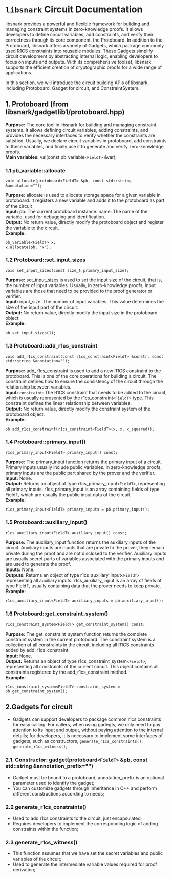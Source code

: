 # `libsnark` Circuit Documentation

libsnark provides a powerful and flexible framework for building and managing constraint systems in zero-knowledge proofs. It allows developers to define circuit variables, add constraints, and verify their correctness through its core component, the Protoboard. In addition to the Protoboard, libsnark offers a variety of Gadgets, which package commonly used R1CS constraints into reusable modules. These Gadgets simplify circuit development by abstracting internal logic, enabling developers to focus on inputs and outputs. With its comprehensive toolset, libsnark supports the efficient creation of cryptographic proofs for a wide range of applications.

In this section, we will introduce the circuit building APIs of libsnark, including Protoboard, Gadget for circuit, and ConstraintSystem.

## 1. Protoboard (from libsnark/gadgetlib1/protoboard.hpp)

**Purpose:** The core tool in libsnark for building and managing constraint systems. It allows defining circuit variables, adding constraints, and provides the necessary interfaces to verify whether the constraints are satisfied. Usually, we declare circuit variables in protoboard, add constraints to these variables, and finally use it to generate and verify zero-knowledge proofs.  
**Main variables:** val(const pb_variable`<FieldT>` &var);


### 1.1 pb_variable::allocate

```
void allocate(protoboard<FieldT> &pb, const std::string &annotation="");
```

**Purpose:**
allocate is used to allocate storage space for a given variable in protoboard. It registers a new variable and adds it to the protoboard as part of the circuit  
**Input:**
pb: The current protoboard instance.
name: The name of the variable, used for debugging and identification.  
**Output:**
No return value, directly modify the protoboard object and register the variable to the circuit.  
**Example:**

```
pb_variable<FieldT> x;
x.allocate(pb, "x");
```

### 1.2 Protoboard::set_input_sizes

```
void set_input_sizes(const size_t primary_input_size);
```

**Purpose:**
set_input_sizes is used to set the input size of the circuit, that is, the number of input variables. Usually, in zero-knowledge proofs, input variables are those that need to be provided to the proof generator or verifier.  
**Input:**
input_size: The number of input variables. This value determines the size of the input part of the circuit.  
**Output:**
No return value, directly modify the input size in the protoboard object.   
**Example:**

```
pb.set_input_sizes(1);
```

### 1.3 Protoboard::add_r1cs_constraint

```
void add_r1cs_constraint(const r1cs_constraint<FieldT> &constr, const std::string &annotation="");
```

**Purpose:** add_r1cs_constraint is used to add a new R1CS constraint to the protoboard. This is one of the core operations for building a circuit. The constraint defines how to ensure the consistency of the circuit through the relationship between variables.  
**Input:**
`constraint`: The R1CS constraint that needs to be added to the circuit, which is usually represented by the r1cs_constraint`<FieldT>` type. This constraint defines the linear relationship between variables.  
**Output:**
No return value, directly modify the constraint system of the protoboard object.  
**Example:**

```
pb.add_r1cs_constraint(r1cs_constraint<FieldT>(x, x, x_squared));
```

### 1.4 Protoboard::primary_input()

```
r1cs_primary_input<FieldT> primary_input() const;
```

**Purpose:**
The primary_input function returns the primary input of a circuit. Primary inputs usually include public variables. In zero-knowledge proofs, primary inputs are the public part shared by the prover and the verifier.  
**Input:**
None.  
**Output:**
Returns an object of type r1cs_primary_input`<FieldT>`, representing all primary inputs. r1cs_primary_input is an array containing fields of type FieldT, which are usually the public input data of the circuit.  
**Example:**

```
r1cs_primary_input<FieldT> primary_inputs = pb.primary_input();
```

### 1.5 Protoboard::auxiliary_input()

```
r1cs_auxiliary_input<FieldT> auxiliary_input() const;
```

**Purpose:**
The auxiliary_input function returns the auxiliary inputs of the circuit. Auxiliary inputs are inputs that are private to the prover, they remain private during the proof and are not disclosed to the verifier. Auxiliary inputs are usually secret parts of variables associated with the primary inputs and are used to generate the proof.  
**Inputs:**
None.  
**Outputs:**
Returns an object of type r1cs_auxiliary_input`<FieldT>` representing all auxiliary inputs. r1cs_auxiliary_input is an array of fields of type FieldT, usually containing data that the prover needs to keep private.  
**Example:**

```
r1cs_auxiliary_input<FieldT> auxiliary_inputs = pb.auxiliary_input();
```

### 1.6 Protoboard::get_constraint_system()

```
r1cs_constraint_system<FieldT> get_constraint_system() const;
```

**Purpose:**
The get_constraint_system function returns the complete constraint system in the current protoboard. The constraint system is a collection of all constraints in the circuit, including all R1CS constraints added by add_r1cs_constraint.  
**Input:**
None.  
**Output:**
Returns an object of type r1cs_constraint_system`<FieldT>`, representing all constraints of the current circuit. This object contains all constraints registered by the add_r1cs_constraint method.  
**Example:**

```
r1cs_constraint_system<FieldT> constraint_system = pb.get_constraint_system();
```

## 2.Gadgets for circuit

- Gadgets can support developers to package common r1cs constraints for easy calling. For callers, when using gadegts, we only need to pay attention to its input and output, without paying attention to the internal details; for developers, it is necessary to implement some interfaces of gadgets, such as constructors, `generate_r1cs_constraints()`, `generate_r1cs_witness()`;

### 2.1. Constructor: gadget(protoboard`<FieldT>` &pb, const std::string &annotation_prefix="")

- Gadget must be bound to a protoboard, annotation_prefix is ​​an optional parameter used to identify the gadget;
- You can customize gadgets through inheritance in C++ and perform different constructions according to needs;

### 2.2 generate_r1cs_constraints()

- Used to add r1cs constraints to the circuit, just encapsulated;
- Requires developers to implement the corresponding logic of adding constraints within the function;

### 2.3 generate_r1cs_witness()

- This function assumes that we have set the secret variables and public variables of the circuit;
- Used to generate the intermediate variable values ​​required for proof derivation;
